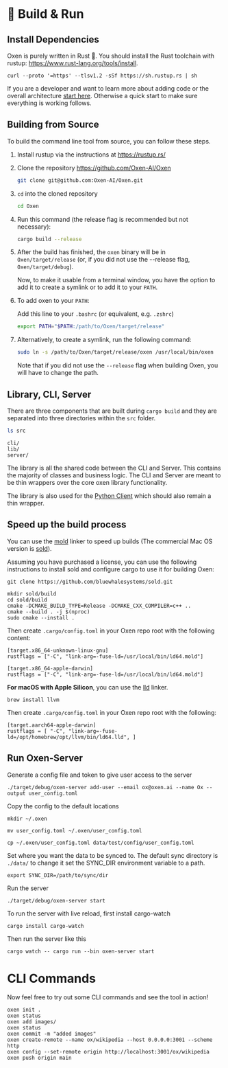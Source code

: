 # 🔨 Build & Run

## Install Dependencies

Oxen is purely written in Rust 🦀. You should install the Rust toolchain with rustup: https://www.rust-lang.org/tools/install.

```
curl --proto '=https' --tlsv1.2 -sSf https://sh.rustup.rs | sh
```

If you are a developer and want to learn more about adding code or the overall architecture [start here](docs/dev/AddLibraryCode.md). Otherwise a quick start to make sure everything is working follows.

## Building from Source

To build the command line tool from source, you can follow these steps.

1. Install rustup via the instructions at https://rustup.rs/
2. Clone the repository https://github.com/Oxen-AI/Oxen
    ```bash
    git clone git@github.com:Oxen-AI/Oxen.git
    ```
3. `cd` into the cloned repository
    ```bash
    cd Oxen
    ```
4. Run this command (the release flag is recommended but not necessary):
    ```bash
    cargo build --release
    ```
5. After the build has finished, the `oxen` binary will be in `Oxen/target/release` (or, if you did not use the --release flag, `Oxen/target/debug`).

    Now, to make it usable from a terminal window, you have the option to add it to create a symlink or to add it to your `PATH`.
6. To add oxen to your `PATH`:

    Add this line to your `.bashrc` (or equivalent, e.g. `.zshrc`)
    ```bash
    export PATH="$PATH:/path/to/Oxen/target/release"
    ```
7. Alternatively, to create a symlink, run the following command:
    ```bash
    sudo ln -s /path/to/Oxen/target/release/oxen /usr/local/bin/oxen
    ```
    Note that if you did not use the `--release` flag when building Oxen, you will have to change the path.

## Library, CLI, Server

There are three components that are built during `cargo build` and they are separated into three directories within the `src` folder.

```bash
ls src
```

```
cli/
lib/
server/
```

The library is all the shared code between the CLI and Server. This contains the majority of classes and business logic. The CLI and Server are meant to be thin wrappers over the core oxen library functionality.

The library is also used for the [Python Client](https://github.com/Oxen-AI/oxen-release) which should also remain a thin wrapper.

## Speed up the build process

You can use
the [mold](https://github.com/rui314/mold) linker to speed up builds (The
commercial Mac OS version is [sold](https://github.com/bluewhalesystems/sold)).

Assuming you have purchased a license, you can use the following instructions to
install sold and configure cargo to use it for building Oxen:

```
git clone https://github.com/bluewhalesystems/sold.git

mkdir sold/build
cd sold/build
cmake -DCMAKE_BUILD_TYPE=Release -DCMAKE_CXX_COMPILER=c++ ..
cmake --build . -j $(nproc)
sudo cmake --install .
```

Then create `.cargo/config.toml` in your Oxen repo root with the following
content:

```
[target.x86_64-unknown-linux-gnu]
rustflags = ["-C", "link-arg=-fuse-ld=/usr/local/bin/ld64.mold"]

[target.x86_64-apple-darwin]
rustflags = ["-C", "link-arg=-fuse-ld=/usr/local/bin/ld64.mold"]

```

**For macOS with Apple Silicon**, you can use the [lld](https://lld.llvm.org/) linker.

```
brew install llvm
```

Then create `.cargo/config.toml` in your Oxen repo root with the following:

```
[target.aarch64-apple-darwin]
rustflags = [ "-C", "link-arg=-fuse-ld=/opt/homebrew/opt/llvm/bin/ld64.lld", ]

```

## Run Oxen-Server

Generate a config file and token to give user access to the server

```
./target/debug/oxen-server add-user --email ox@oxen.ai --name Ox --output user_config.toml
```

Copy the config to the default locations

```
mkdir ~/.oxen
```

```
mv user_config.toml ~/.oxen/user_config.toml
```

```
cp ~/.oxen/user_config.toml data/test/config/user_config.toml
```

Set where you want the data to be synced to. The default sync directory is `./data/` to change it set the SYNC_DIR environment variable to a path.

```
export SYNC_DIR=/path/to/sync/dir
```

Run the server

```
./target/debug/oxen-server start
```

To run the server with live reload, first install cargo-watch

```
cargo install cargo-watch
```

Then run the server like this

```
cargo watch -- cargo run --bin oxen-server start
```

# CLI Commands

Now feel free to try out some CLI commands and see the tool in action!

```
oxen init .
oxen status
oxen add images/
oxen status
oxen commit -m "added images"
oxen create-remote --name ox/wikipedia --host 0.0.0.0:3001 --scheme http
oxen config --set-remote origin http://localhost:3001/ox/wikipedia
oxen push origin main
```
